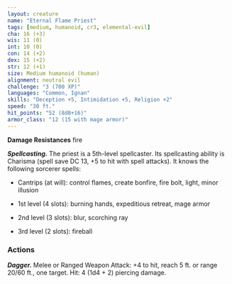 ```yaml
---
layout: creature
name: "Eternal Flame Priest"
tags: [medium, humanoid, cr3, elemental-evil]
cha: 16 (+3)
wis: 11 (0)
int: 10 (0)
con: 14 (+2)
dex: 15 (+2)
str: 12 (+1)
size: Medium humanoid (human)
alignment: neutral evil
challenge: "3 (700 XP)"
languages: "Common, Ignan"
skills: "Deception +5, Intimidation +5, Religion +2"
speed: "30 ft."
hit_points: "52 (8d8+16)"
armor_class: "12 (15 with mage armor)"
---
```


**Damage Resistances** fire

***Spellcasting.*** The priest is a 5th-level spellcaster. Its spellcasting ability is Charisma (spell save DC 13, +5 to hit with spell attacks). It knows the following sorcerer spells:

* Cantrips (at will): control flames, create bonfire, fire bolt, light, minor illusion

* 1st level (4 slots): burning hands, expeditious retreat, mage armor

* 2nd level (3 slots): blur, scorching ray

* 3rd level (2 slots): fireball

### Actions

***Dagger.*** Melee or Ranged Weapon Attack: +4 to hit, reach 5 ft. or range 20/60 ft., one target. Hit: 4 (1d4 + 2) piercing damage.
